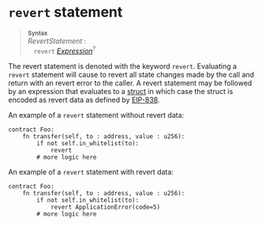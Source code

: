 # `revert` statement


> **<sup>Syntax</sup>**\
> _RevertStatement_ :\
> &nbsp;&nbsp; `revert` [_Expression_]<sup>?</sup>

The revert statement is denoted with the keyword `revert`. Evaluating a `revert`
statement will cause to revert all state changes made by the call and return with an revert error to the caller. A revert statement may be followed by an expression that evaluates to a [struct] in which case the struct is encoded as revert data as defined by [EIP-838].

An example of a `revert` statement without revert data:

```
contract Foo:
    fn transfer(self, to : address, value : u256):
        if not self.in_whitelist(to):
            revert
        # more logic here
```

An example of a `revert` statement with revert data:

```
contract Foo:
    fn transfer(self, to : address, value : u256):
        if not self.in_whitelist(to):
            revert ApplicationError(code=5)
        # more logic here
```

[_Expression_]: ../expressions/index.md
[struct]: ../items/structs.md
[EIP-838]: https://github.com/ethereum/EIPs/issues/838